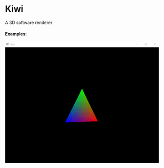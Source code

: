 # Kiwi
A 3D software renderer

#### Examples:
![alt tag](https://github.com/joakimthun/kiwi/blob/master/examples/triangle_lerp.gif)
